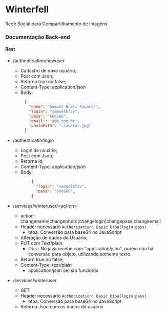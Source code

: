 # Winterfell
Rede Social para Compartilhamento de Imagens

### Documentação Back-end

#### Rest
* /authentication/newuser
    * Cadastro de novo usuário;
    * Post com Json;
    * Retorna true ou false;
    * Content-Type: application/json 
    * Body: 
   ```json
        {
          "name": "Samuel Brati Favarin",
          "login": "samuelbfav",
          "pass": "666666",
          "email": "a@b.com.br",
          "photoPath": "./avatar.jpg"
        }
   ```

* /authenticatin/login
   * Login de usuário;
   * Post com Json;
   * Retorna Id;
   * Content-Type: application/json 
   * Body: 
   ```json
           {
             "login": "samuelbfav",
             "pass": "666666",
           }
   ```
 * /services/winteruser/\<action\>
   * action: changename|changephoto|changelogin|changepass|changeemail
   * Header necessário `Authorization: Basic btoa(login:pass)`
      * btoa: Conversão para base64 no JavaScript
   * Alteração de dados do Usuário;
   * PUT com Text/plain:
      * Obs.: No java recebe com "application/json", porém não há conversão para objeto, utilizando somente texto.
   * Return true ou false;
   * Content-Type: text/plain 
      * application/json se não funcionar

* /services/winteruser
   * GET 
   * Header necessário `Authorization: Basic btoa(login:pass)`
      * btoa: Conversão para base64 no JavaScript
   * Retorna Json com os dados do usuário 
      
 
 
   






